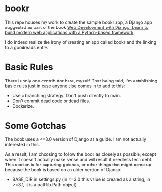 # bookr
This repo houses my work to create the sample bookr app, a Django app suggested as part of the book [Web Development with Django: Learn to build modern web applications with a Python-based framework](https://www.goodreads.com/book/show/57330076-web-development-with-django).

I do indeed realize the irony of creating an app called bookr and the linking to a goodreads entry. 

# Basic Rules

There is only one contributor here, myself. That being said, I'm establishing basic rules just in case anyone else comes in to add to this:
* Use a branching strategy. Don't push directly to main.
* Don't commit dead code or dead files. 
* Dockerize.


# Some Gotchas

The book uses a <=3.0 version of Django as a guide. I am not actually interested in this. 

As a result, I am choosing to follow the book as closely as possible, except when it doesn't
actually make sense and will result if needless tech debt. This section is for capturing gotchas,
or other things that might come up because the book is based on an older version of Django:

* BASE_DIR in settings.py (in <=3.0 this value is created as a string, in >=3.1, it is a pathlib.Path object)
 

